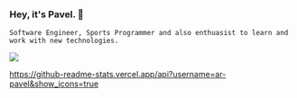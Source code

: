 ### Hey, it's Pavel.  👋 
`Software Engineer, Sports Programmer and also enthuasist to learn and work with new technologies.` 

<img src="https://github-readme-stats.vercel.app/api/top-langs/?username=ar-pavel&layout=compact" />


https://github-readme-stats.vercel.app/api?username=ar-pavel&show_icons=true

<!--
**ar-pavel/ar-pavel** is a ✨ _special_ ✨ repository because its `README.md` (this file) appears on your GitHub profile.

Here are some ideas to get you started:

- 🔭 I’m currently working on ...
- 🌱 I’m currently learning ...
- 👯 I’m looking to collaborate on ...
- 🤔 I’m looking for help with ...
- 💬 Ask me about ...
- 📫 How to reach me: ...
- 😄 Pronouns: ...
- ⚡ Fun fact: ...
-->
